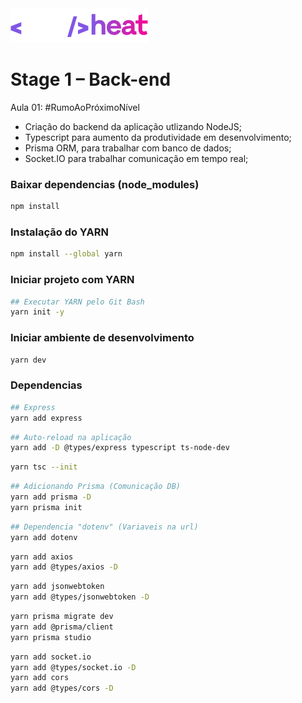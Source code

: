 <img src=".github/nlw-heat.png">

# Stage 1 – Back-end

Aula 01: #RumoAoPróximoNível

- Criação do backend da aplicação utlizando NodeJS;
- Typescript para aumento da produtividade em desenvolvimento;
- Prisma ORM, para trabalhar com banco de dados;
- Socket.IO para trabalhar comunicação em tempo real;

### Baixar dependencias (node_modules)

```bash
npm install
```

### Instalação do YARN

```bash
npm install --global yarn
```

### Iniciar projeto com YARN

```bash
## Executar YARN pelo Git Bash
yarn init -y
```

### Iniciar ambiente de desenvolvimento

```bash
yarn dev
```

### Dependencias

```bash
## Express
yarn add express
```

```bash
## Auto-reload na aplicação
yarn add -D @types/express typescript ts-node-dev
```

```bash
yarn tsc --init
```

```bash
## Adicionando Prisma (Comunicação DB)
yarn add prisma -D
yarn prisma init
```

```bash
## Dependencia "dotenv" (Variaveis na url)
yarn add dotenv
```

```bash
yarn add axios
yarn add @types/axios -D
```

```bash
yarn add jsonwebtoken
yarn add @types/jsonwebtoken -D
```

```bash
yarn prisma migrate dev
yarn add @prisma/client
yarn prisma studio
```

```bash
yarn add socket.io
yarn add @types/socket.io -D
yarn add cors
yarn add @types/cors -D
```

